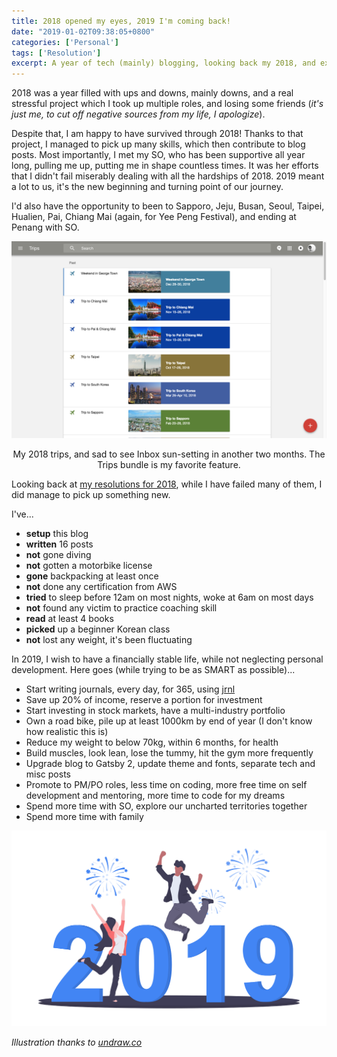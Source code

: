 ```yaml
---
title: 2018 opened my eyes, 2019 I'm coming back!
date: "2019-01-02T09:38:05+0800"
categories: ['Personal']
tags: ['Resolution']
excerpt: A year of tech (mainly) blogging, looking back my 2018, and expectations of 2019
---
```


2018 was a year filled with ups and downs, mainly downs, and a real stressful project which I took up multiple roles, and losing some friends (_it's just me, to cut off negative sources from my life, I apologize_).

Despite that, I am happy to have survived through 2018! Thanks to that project, I managed to pick up many skills, which then contribute to blog posts. Most importantly, I met my SO, who has been supportive all year long, pulling me up, putting me in shape countless times. It was her efforts that I didn't fail miserably dealing with all the hardships of 2018. 2019 meant a lot to us, it's the new beginning and turning point of our journey.

I'd also have the opportunity to been to Sapporo, Jeju, Busan, Seoul, Taipei, Hualien, Pai, Chiang Mai (again, for Yee Peng Festival), and ending at Penang with SO.

![Trips](./2018-trips.png "My 2018 trips, and sad to see Inbox sun-setting in another two months.")
<p><center>My 2018 trips, and sad to see Inbox sun-setting in another two months. The Trips bundle is my favorite feature.</center></p>

Looking back at [my resolutions for 2018](/blog/2018-new-year-resolution), while I have failed many of them, I did manage to pick up something new.

I've...

* **setup** this blog
* **written** 16 posts
* **not** gone diving
* **not** gotten a motorbike license
* **gone** backpacking at least once
* **not** done any certification from AWS
* **tried** to sleep before 12am on most nights, woke at 6am on most days
* **not** found any victim to practice coaching skill
* **read** at least 4 books
* **picked** up a beginner Korean class
* **not** lost any weight, it's been fluctuating

In 2019, I wish to have a financially stable life, while not neglecting personal development. Here goes (while trying to be as SMART as possible)...

* Start writing journals, every day, for 365, using [jrnl](http://jrnl.sh)
* Save up 20% of income, reserve a portion for investment
* Start investing in stock markets, have a multi-industry portfolio
* Own a road bike, pile up at least 1000km by end of year (I don't know how realistic this is)
* Reduce my weight to below 70kg, within 6 months, for health
* Build muscles, look lean, lose the tummy, hit the gym more frequently
* Upgrade blog to Gatsby 2, update theme and fonts, separate tech and misc posts
* Promote to PM/PO roles, less time on coding, more free time on self development and mentoring, more time to code for my dreams
* Spend more time with SO, explore our uncharted territories together
* Spend more time with family

![2019](./happy-2019.png "Happy 2019!")

*Illustration thanks to [undraw.co](https://undraw.co)*
